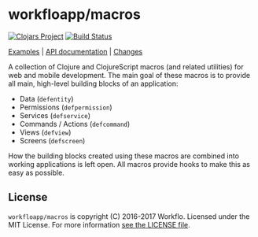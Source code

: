 # workfloapp/macros

[![Clojars Project](https://img.shields.io/clojars/v/workflo/macros.svg)](https://clojars.org/workflo/macros)
[![Build Status](https://travis-ci.org/workfloapp/macros.svg?branch=master)](https://travis-ci.org/workfloapp/macros)

[Examples](https://github.com/workfloapp/macros/tree/master/examples) |
[API documentation](https://workfloapp.github.io/macros/) |
[Changes](CHANGELOG.md)

A collection of Clojure and ClojureScript macros (and related utilities)
for web and mobile development. The main goal of these macros is to
provide all main, high-level building blocks of an application:

* Data (`defentity`)
* Permissions (`defpermission`)
* Services (`defservice`)
* Commands / Actions (`defcommand`)
* Views (`defview`)
* Screens (`defscreen`)

How the building blocks created using these macros are combined into
working applications is left open. All macros provide hooks to make
this as easy as possible.

## License

`workfloapp/macros` is copyright (C) 2016-2017 Workflo. Licensed under
the MIT License. For more information [see the LICENSE file](LICENSE).
